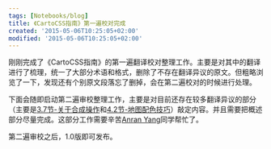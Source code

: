 ```yaml
---
tags: [Notebooks/blog]
title: 《CartoCSS指南》第一遍校对完成
created: '2015-05-06T10:25:05+02:00'
modified: '2015-05-06T10:25:05+02:00'
---
```


刚刚完成了《CartoCSS指南》的第一遍翻译校对整理工作。主要是对其中的翻译进行了梳理，统一了大部分术语和格式，删除了不存在翻译异议的原文。但粗略浏览了一下，发现还有个别原文段落忘了删掉，会在第二遍校对的时候进行处理。

下面会随即启动第二遍审校整理工作，主要是对目前还存在较多翻译异议的部分（主要是[3.7节-关于合成操作](http://tumluliu.gitbooks.io/carto_zh-cn/content/src/basics/compositing_ref.html)和[4.2节-地图配色技巧](http://tumluliu.gitbooks.io/carto_zh-cn/content/src/advanced/colors.html)）敲定内容。并且需要把概述部分尽量完成。这部分工作需要辛苦[Anran Yang](https://github.com/yarray)同学帮忙了。

第二遍审校之后，1.0版即可发布。